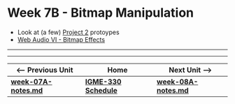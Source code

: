 # Week 7B - Bitmap Manipulation

- Look at (a few) [Project 2]() protoypes
- [Web Audio VI - Bitmap Effects](https://github.com/tonethar/IGME-330-Master/blob/master/notes/demo-web-audio-6.md)

<hr><hr>

| <-- Previous Unit | Home | Next Unit -->
| --- | --- | --- 
| [**week-07A-notes.md**](week-07A-notes.md)     |  [**IGME-330 Schedule**](../schedule.md) | [**week-08A-notes.md**](week-08A-notes.md)
